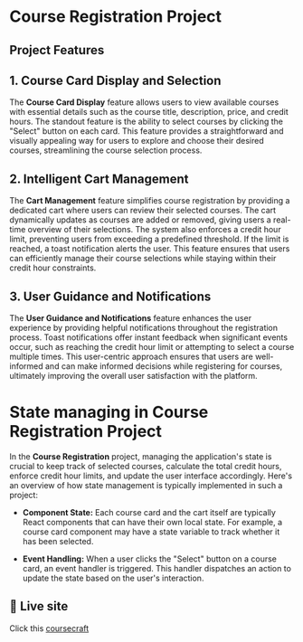 # Course Registration Project

## Project Features

## 1. Course Card Display and Selection

The **Course Card Display** feature allows users to view available courses with essential details such as the course title, description, price, and credit hours. The standout feature is the ability to select courses by clicking the "Select" button on each card. This feature provides a straightforward and visually appealing way for users to explore and choose their desired courses, streamlining the course selection process.

## 2. Intelligent Cart Management

The **Cart Management** feature simplifies course registration by providing a dedicated cart where users can review their selected courses. The cart dynamically updates as courses are added or removed, giving users a real-time overview of their selections. The system also enforces a credit hour limit, preventing users from exceeding a predefined threshold. If the limit is reached, a toast notification alerts the user. This feature ensures that users can efficiently manage their course selections while staying within their credit hour constraints.

## 3. User Guidance and Notifications

The **User Guidance and Notifications** feature enhances the user experience by providing helpful notifications throughout the registration process. Toast notifications offer instant feedback when significant events occur, such as reaching the credit hour limit or attempting to select a course multiple times. This user-centric approach ensures that users are well-informed and can make informed decisions while registering for courses, ultimately improving the overall user satisfaction with the platform.

# State managing in Course Registration Project

In the **Course Registration** project, managing the application's state is crucial to keep track of selected courses, calculate the total credit hours, enforce credit hour limits, and update the user interface accordingly. Here's an overview of how state management is typically implemented in such a project:

- **Component State:** Each course card and the cart itself are typically React components that can have their own local state. For example, a course card component may have a state variable to track whether it has been selected.

- **Event Handling:** When a user clicks the "Select" button on a course card, an event handler is triggered. This handler dispatches an action to update the state based on the user's interaction.

## 🔗 Live site 
Click this [coursecraft](https://coursecraft.netlify.app/)
